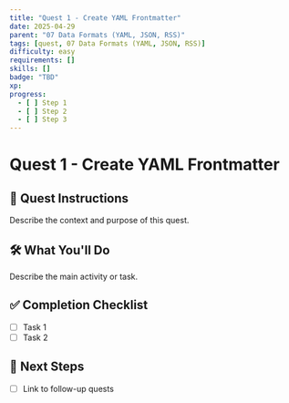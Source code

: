 ```yaml
---
title: "Quest 1 - Create YAML Frontmatter"
date: 2025-04-29
parent: "07 Data Formats (YAML, JSON, RSS)"
tags: [quest, 07 Data Formats (YAML, JSON, RSS)]
difficulty: easy
requirements: []
skills: []
badge: "TBD"
xp: 
progress:
  - [ ] Step 1
  - [ ] Step 2
  - [ ] Step 3
---
```


# Quest 1 - Create YAML Frontmatter

## 🧩 Quest Instructions
Describe the context and purpose of this quest.

## 🛠️ What You'll Do
Describe the main activity or task.

## ✅ Completion Checklist
- [ ] Task 1
- [ ] Task 2

## 🔁 Next Steps
- [ ] Link to follow-up quests
